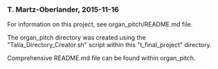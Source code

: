 ### T. Martz-Oberlander, 2015-11-16

For information on this project, see organ_pitch/README.md file.

The organ_pitch directory was created using the "Talia_Directory_Creator.sh" script within this "t_final_project" directory.


Comprehensive README.md file can be found within organ_pitch. 
